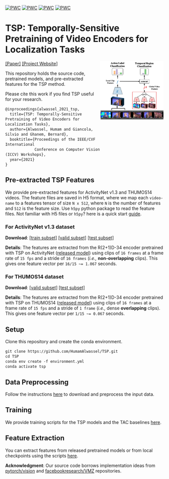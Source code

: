 [![PWC](https://img.shields.io/endpoint.svg?url=https://paperswithcode.com/badge/tsp-temporally-sensitive-pretraining-of-video/temporal-action-localization-on-activitynet)](https://paperswithcode.com/sota/temporal-action-localization-on-activitynet?p=tsp-temporally-sensitive-pretraining-of-video)
[![PWC](https://img.shields.io/endpoint.svg?url=https://paperswithcode.com/badge/tsp-temporally-sensitive-pretraining-of-video/temporal-action-proposal-generation-on)](https://paperswithcode.com/sota/temporal-action-proposal-generation-on?p=tsp-temporally-sensitive-pretraining-of-video)
[![PWC](https://img.shields.io/endpoint.svg?url=https://paperswithcode.com/badge/tsp-temporally-sensitive-pretraining-of-video/dense-video-captioning-on-activitynet)](https://paperswithcode.com/sota/dense-video-captioning-on-activitynet?p=tsp-temporally-sensitive-pretraining-of-video)
[![PWC](https://img.shields.io/endpoint.svg?url=https://paperswithcode.com/badge/tsp-temporally-sensitive-pretraining-of-video/temporal-action-localization-on-thumos14)](https://paperswithcode.com/sota/temporal-action-localization-on-thumos14?p=tsp-temporally-sensitive-pretraining-of-video)

# TSP: Temporally-Sensitive Pretraining of Video Encoders for Localization Tasks

<img align="right" width=40% src="./img/tsp.png">

[[Paper]](https://arxiv.org/pdf/2011.11479.pdf)
[[Project Website]](http://humamalwassel.com/publication/tsp/)

This repository holds the source code, pretrained models, and pre-extracted features for the TSP method.

Please cite this work if you find TSP useful for your research.
```
@inproceedings{alwassel_2021_tsp,
  title={TSP: Temporally-Sensitive Pretraining of Video Encoders for Localization Tasks},
  author={Alwassel, Humam and Giancola, Silvio and Ghanem, Bernard},
  booktitle={Proceedings of the IEEE/CVF International
             Conference on Computer Vision (ICCV) Workshops},
  year={2021}
}
```

## Pre-extracted TSP Features

We provide pre-extracted features for ActivityNet v1.3 and THUMOS14 videos. The feature files are saved in H5 format, where we map each `video-name` to a features tensor of size `N x 512`, where `N` is the number of features and `512` is the feature size. Use `h5py` python package to read the feature files. Not familiar with H5 files or `h5py`? here is a quick start [guide](https://docs.h5py.org/en/stable/).

### For ActivityNet v1.3 dataset
**Download**:
[[train subset]](https://github.com/HumamAlwassel/TSP/releases/download/activitynet_features/r2plus1d_34-tsp_on_activitynet-train_features.h5)
[[valid subset]](https://github.com/HumamAlwassel/TSP/releases/download/activitynet_features/r2plus1d_34-tsp_on_activitynet-valid_features.h5)
[[test subset]](https://github.com/HumamAlwassel/TSP/releases/download/activitynet_features/r2plus1d_34-tsp_on_activitynet-test_features.h5)

**Details**: The features are extracted from the R(2+1)D-34 encoder pretrained with TSP on ActivityNet ([released model](https://github.com/HumamAlwassel/TSP/releases/download/model_weights/r2plus1d_34-tsp_on_activitynet-max_gvf-backbone_lr_0.0001-fc_lr_0.002-epoch_5-0d2cf854.pth)) using clips of `16 frames` at a frame rate of `15 fps` and a stride of `16 frames` (*i.e.,* **non-overlapping** clips). This gives one feature vector per `16/15 ~= 1.067` seconds.


### For THUMOS14 dataset

**Download**:
[[valid subset]](https://github.com/HumamAlwassel/TSP/releases/download/thumos14_features/r2plus1d_34-tsp_on_thumos14-valid_features.h5)
[[test subset]](https://github.com/HumamAlwassel/TSP/releases/download/thumos14_features/r2plus1d_34-tsp_on_thumos14-test_features.h5)

**Details**: The features are extracted from the R(2+1)D-34 encoder pretrained with TSP on THUMOS14 ([released model](https://github.com/HumamAlwassel/TSP/releases/download/model_weights/r2plus1d_34-tsp_on_thumos14-max_gvf-backbone_lr_0.0001-fc_lr_0.004-epoch_4-e6a30b2f.pth)) using clips of `16 frames` at a frame rate of `15 fps` and a stride of `1 frame` (*i.e.,* dense **overlapping** clips). This gives one feature vector per `1/15 ~= 0.067` seconds.

## Setup
Clone this repository and create the conda environment.
```
git clone https://github.com/HumamAlwassel/TSP.git
cd TSP
conda env create -f environment.yml
conda activate tsp
```

## Data Preprocessing
Follow the instructions [here](data) to download and preprocess the input data.

## Training
We provide training scripts for the TSP models and the TAC baselines [here](train).

## Feature Extraction
You can extract features from released pretrained models or from local checkpoints using the scripts [here](extract_features).

**Acknowledgment**: Our source code borrows implementation ideas from [pytorch/vision](https://github.com/pytorch/vision) and [facebookresearch/VMZ](https://github.com/facebookresearch/VMZ) repositories.
